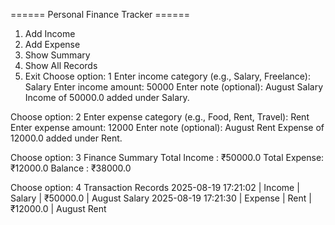 ====== Personal Finance Tracker ======
1. Add Income
2. Add Expense
3. Show Summary
4. Show All Records
5. Exit
Choose option: 1
Enter income category (e.g., Salary, Freelance): Salary
Enter income amount: 50000
Enter note (optional): August Salary
Income of 50000.0 added under Salary.

Choose option: 2
Enter expense category (e.g., Food, Rent, Travel): Rent
Enter expense amount: 12000
Enter note (optional): August Rent
Expense of 12000.0 added under Rent.

Choose option: 3
Finance Summary
Total Income : ₹50000.0
Total Expense: ₹12000.0
Balance      : ₹38000.0

Choose option: 4
Transaction Records
2025-08-19 17:21:02 | Income | Salary | ₹50000.0 | August Salary
2025-08-19 17:21:30 | Expense | Rent | ₹12000.0 | August Rent
